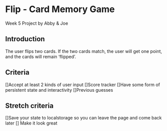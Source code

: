 # Flip - Card Memory Game

Week 5 Project by Abby & Joe

## Introduction 
The user flips two cards. If the two cards match, the user will get one point, and the cards will remain ‘flipped’. 

## Criteria 

[]Accept at least 2 kinds of user input
[]Score tracker
[]Have some form of persistent state and interactivity
[]Previous guesses

## Stretch criteria 

[]Save your state to localstorage so you can leave the page and come back later
[] Make it look great